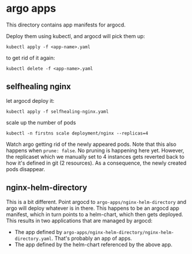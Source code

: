 # argo apps

This directory contains app manifests for argocd.

Deploy them using kubectl, and argocd will pick them up:

```
kubectl apply -f <app-name>.yaml
```

to get rid of it again:

```
kubectl delete -f <app-name>.yaml
```

## selfhealing nginx

let argocd deploy it:

```
kubectl apply -f selfhealing-nginx.yaml
```

scale up the number of pods

```
kubectl -n firstns scale deployment/nginx --replicas=4
```

Watch argo getting rid of the newly appeared pods. Note that this also happens when `prune: false`. No pruning
is happening here yet. However, the replicaset which we manually set to 4 instances gets reverted back to how it's
defined in git (2 resources). As a consequence, the newly created pods disappear.

## nginx-helm-directory

This is a bit different. Point argocd to `argo-apps/nginx-helm-directory` and argo will deploy whatever is in there.
This happens to be an argocd app manifest, which in turn points to a helm-chart, which then gets deployed.
This results in two applications that are managed by argocd:

* The app defined by `argo-apps/nginx-helm-directory/nginx-helm-directory.yaml`. That's probably an app of apps.
* The app defined by the helm-chart referenced by the above app.



